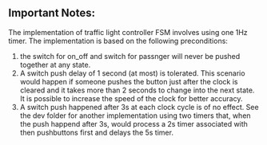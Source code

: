 ## Important Notes:
The implementation of traffic light controller FSM involves using one 1Hz timer. The implementation is based on the following preconditions:
1. the switch for on_off and switch for passnger will never be pushed together at any state.
2. A switch push delay of 1 second (at most) is tolerated. This scenario would happen if someone pushes the button just after the clock is cleared and it takes more than 2 seconds to change into the next state. It is possible to increase the speed of the clock for better accuracy.
3. A switch push happened after 3s at each clock cycle is of no effect. See the dev folder for another implementation using two timers that, when the push happend after 3s, would process a 2s timer associated with then pushbuttons first and delays
the 5s timer.
